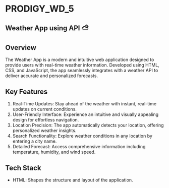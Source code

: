 # PRODIGY_WD_5
## Weather App using API ⛅
## Overview
The Weather App is a modern and intuitive web application designed to provide users with real-time weather information. Developed using HTML, CSS, and JavaScript, the app seamlessly integrates with a weather API to deliver accurate and personalized forecasts.
## Key Features
1. Real-Time Updates: Stay ahead of the weather with instant, real-time updates on current conditions.
2. User-Friendly Interface: Experience an intuitive and visually appealing design for effortless navigation.
3. Location Precision: The app automatically detects your location, offering personalized weather insights.
4. Search Functionality: Explore weather conditions in any location by entering a city name.
5. Detailed Forecast: Access comprehensive information including temperature, humidity, and wind speed.

## Tech Stack
* HTML: Shapes the structure and layout of the application.
